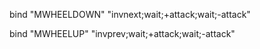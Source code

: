 

bind "MWHEELDOWN" "invnext;wait;+attack;wait;-attack" 

bind "MWHEELUP" "invprev;wait;+attack;wait;-attack" 